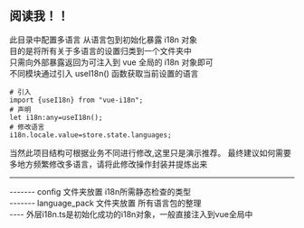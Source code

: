 ## 阅读我！！

此目录中配置多语言 从语言包到初始化暴露 i18n 对象  
 目的是将所有关于多语言的设置归类到一个文件夹中  
 只需向外部暴露返回为可注入到 vue 全局的 i18n 对象即可  
 不同模块通过引入 useI18n() 函数获取当前设置的语言

```
# 引入
import {useI18n} from "vue-i18n";
# 声明
let i18n:any=useI18n();
# 修改语言
i18n.locale.value=store.state.languages;

```

当然此项目结构可根据业务不同进行修改,这里只是演示推荐。
最终建议如何需要多地方频繁修改多语言，请将此修改操作封装并提炼出来

  <hr/>
 
 ------- config 文件夹放置 i18n所需静态检查的类型  
 ------- language_pack 文件夹放置 所有语言包的整理   
 ---- 外层i18n.ts是初始化成功的i18n对象，一般直接注入到vue全局中
